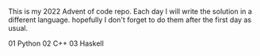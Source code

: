 This is my 2022 Advent of code repo.
Each day I will write the solution in a different language.
hopefully I don't forget to do them after the first day as usual.

01 Python
02 C++
03 Haskell
